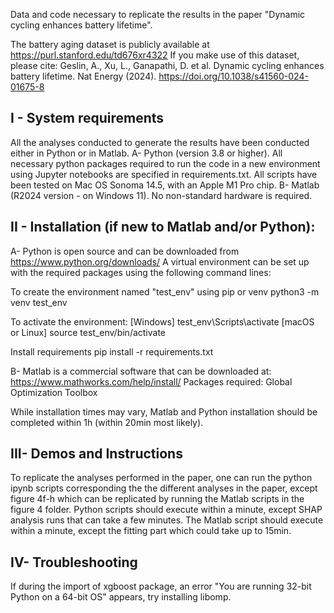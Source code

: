 Data and code necessary to replicate the results in the paper "Dynamic cycling enhances battery lifetime".

The battery aging dataset is publicly available at https://purl.stanford.edu/td676xr4322
If you make use of this dataset, please cite:
Geslin, A., Xu, L., Ganapathi, D. et al. Dynamic cycling enhances battery lifetime. Nat Energy (2024). https://doi.org/10.1038/s41560-024-01675-8

I - System requirements
-----
All the analyses conducted to generate the results have been conducted either in Python or in Matlab. 
A- Python (version 3.8 or higher). All necessary python packages required to run the code in a new environment using Jupyter notebooks are specified in requirements.txt. All scripts have been tested on Mac OS Sonoma 14.5, with an Apple M1 Pro chip.
B- Matlab (R2024 version - on Windows 11). 
No non-standard hardware is required.


II - Installation (if new to Matlab and/or Python):
-----
A- Python is open source and can be downloaded from https://www.python.org/downloads/
A virtual environment can be set up with the required packages using the following command lines:

To create the environment named "test_env" using pip or venv
python3 -m venv test_env

To activate the environment:
[Windows] test_env\Scripts\activate
[macOS or Linux] source test_env/bin/activate

Install requirements
pip install -r requirements.txt

B- Matlab is a commercial software that can be downloaded at:
https://www.mathworks.com/help/install/
Packages required: Global Optimization Toolbox

While installation times may vary, Matlab and Python installation should be completed within 1h (within 20min most likely). 

III- Demos and Instructions
-----
To replicate the analyses performed in the paper, one can run the python ipynb scripts corresponding the the different analyses in the paper, except figure 4f-h which can be replicated by running the Matlab scripts in the figure 4 folder.
Python scripts should execute within a minute, except SHAP analysis runs that can take a few minutes. 
The Matlab script should execute within a minute, except the fitting part which could take up to 15min.

IV- Troubleshooting
-----
If during the import of xgboost package, an error "You are running 32-bit Python on a 64-bit OS" appears, try installing libomp.
